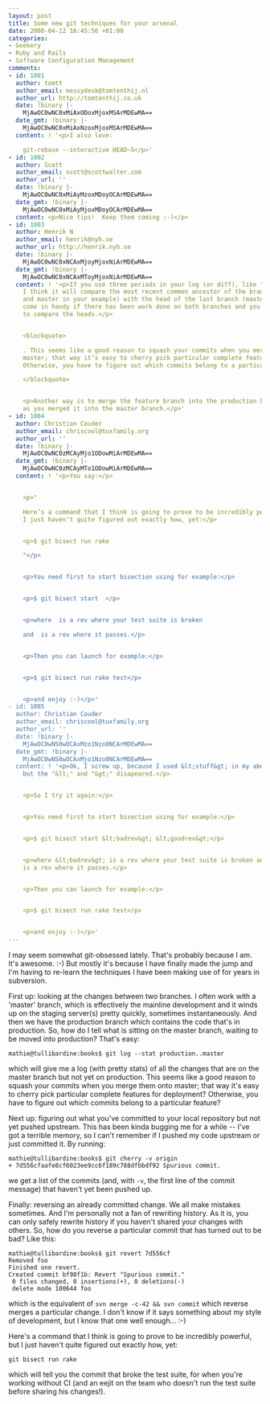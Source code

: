 ```yaml
---
layout: post
title: Some new git techniques for your arsenal
date: 2008-04-12 16:45:56 +01:00
categories:
- Geekery
- Ruby and Rails
- Software Configuration Management
comments:
- id: 1001
  author: tomtt
  author_email: messydesk@tomtenthij.nl
  author_url: http://tomtenthij.co.uk
  date: !binary |-
    MjAwOC0wNC0xMiAxODoxMjoxMSArMDEwMA==
  date_gmt: !binary |-
    MjAwOC0wNC0xMiAxNzoxMjoxMSArMDEwMA==
  content: ! '<p>I also love:

    git-rebase --interactive HEAD~5</p>'
- id: 1002
  author: Scott
  author_email: scott@scottwalter.com
  author_url: ''
  date: !binary |-
    MjAwOC0wNC0xMiAyMzoxMDoyOCArMDEwMA==
  date_gmt: !binary |-
    MjAwOC0wNC0xMiAyMjoxMDoyOCArMDEwMA==
  content: <p>Nice tips!  Keep them coming :-)</p>
- id: 1003
  author: Henrik N
  author_email: henrik@nyh.se
  author_url: http://henrik.nyh.se
  date: !binary |-
    MjAwOC0wNC0xNCAxMjoyMjoxNiArMDEwMA==
  date_gmt: !binary |-
    MjAwOC0wNC0xNCAxMToyMjoxNiArMDEwMA==
  content: ! '<p>If you use three periods in your log (or diff), like "git log production...master",
    I think it will compare the most recent common ancestor of the branches (production
    and master in your example) with the head of the last branch (master). This can
    come in handy if there has been work done on both branches and you don''t want
    to compare the heads.</p>


    <blockquote>

    . This seems like a good reason to squash your commits when you merge them onto
    master; that way it’s easy to cherry pick particular complete features for deployment?
    Otherwise, you have to figure out which commits belong to a particular feature?

    </blockquote>


    <p>Another way is to merge the feature branch into the production branch just
    as you merged it into the master branch.</p>'
- id: 1004
  author: Christian Couder
  author_email: chriscool@tuxfamily.org
  author_url: ''
  date: !binary |-
    MjAwOC0wNC0zMCAyMjo1ODowMiArMDEwMA==
  date_gmt: !binary |-
    MjAwOC0wNC0zMCAyMTo1ODowMiArMDEwMA==
  content: ! '<p>You say:</p>


    <p>"

    Here’s a command that I think is going to prove to be incredibly powerful, but
    I just haven’t quite figured out exactly how, yet:</p>


    <p>$ git bisect run rake

    "</p>


    <p>You need first to start bisection using for example:</p>


    <p>$ git bisect start  </p>


    <p>where  is a rev where your test suite is broken

    and  is a rev where it passes.</p>


    <p>Then you can launch for example:</p>


    <p>$ git bisect run rake test</p>


    <p>and enjoy :-)</p>'
- id: 1005
  author: Christian Couder
  author_email: chriscool@tuxfamily.org
  author_url: ''
  date: !binary |-
    MjAwOC0wNS0wOCAxMzo1Nzo0NCArMDEwMA==
  date_gmt: !binary |-
    MjAwOC0wNS0wOCAxMjo1Nzo0NCArMDEwMA==
  content: ! '<p>Ok, I screw up, because I used &lt;stuff&gt; in my above message
    but the "&lt;" and "&gt;" disapeared.</p>


    <p>So I try it again:</p>


    <p>You need first to start bisection using for example:</p>


    <p>$ git bisect start &lt;badrev&gt; &lt;goodrev&gt;</p>


    <p>where &lt;badrev&gt; is a rev where your test suite is broken and &lt;goodrev&gt;
    is a rev where it passes.</p>


    <p>Then you can launch for example:</p>


    <p>$ git bisect run rake test</p>


    <p>and enjoy :-)</p>'
---
```

I may seem somewhat git-obsessed lately. That's probably because I am. It's
awesome. :-) But mostly it's because I have finally made the jump and I'm
having to re-learn the techniques I have been making use of for years in
subversion.

First up: looking at the changes between two branches. I often work with a
'master' branch, which is effectively the mainline development and it winds up
on the staging server(s) pretty quickly, sometimes instantaneously. And then
we have the production branch which contains the code that's in production.
So, how do I tell what is sitting on the master branch, waiting to be moved
into production? That's easy:

    mathie@tullibardine:books$ git log --stat production..master

which will give me a log (with pretty stats) of all the changes that are on
the master branch but not yet on production. This seems like a good reason to
squash your commits when you merge them onto master; that way it's easy to
cherry pick particular complete features for deployment? Otherwise, you have
to figure out which commits belong to a particular feature?

Next up: figuring out what you've committed to your local repository but not
yet pushed upstream. This has been kinda bugging me for a while -- I've got a
terrible memory, so I can't remember if I pushed my code upstream or just
committed it. By running:

    mathie@tullibardine:books$ git cherry -v origin
    + 7d556cfaafe8cf6023ee9cc6f189c788dfbbdf92 Spurious commit.

we get a list of the commits (and, with `-v`, the first line of the commit
message) that haven't yet been pushed up.

Finally: reversing an already committed change. We all make mistakes
sometimes. And I'm personally not a fan of rewriting history. As it is, you
can only safely rewrite history if you haven't shared your changes with
others. So, how do you reverse a particular commit that has turned out to be
bad? Like this:

    mathie@tullibardine:books$ git revert 7d556cf
    Removed foo
    Finished one revert.
    Created commit bf98f1b: Revert "Spurious commit."
     0 files changed, 0 insertions(+), 0 deletions(-)
     delete mode 100644 foo

which is the equivalent of `svn merge -c-42 && svn commit` which reverse
merges a particular change. I don't know if it says something about my style
of development, but I know that one well enough... :-)

Here's a command that I think is going to prove to be incredibly powerful, but
I just haven't quite figured out exactly how, yet:

    git bisect run rake

which will tell you the commit that broke the test suite, for when you're
working without CI (and an eejit on the team who doesn't run the test suite
before sharing his changes!).

